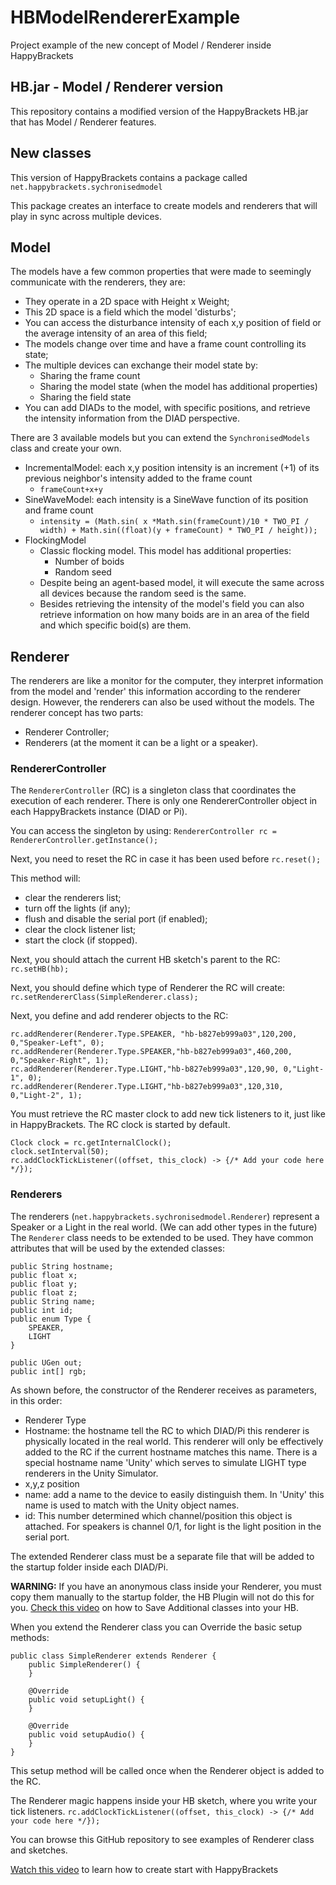 # HBModelRendererExample
Project example of the new concept of Model / Renderer inside HappyBrackets

## HB.jar - Model / Renderer version
This repository contains a modified version of the HappyBrackets HB.jar that has Model / Renderer features.

## New classes
This version of HappyBrackets contains a package called `net.happybrackets.sychronisedmodel`

This package creates an interface to create models and renderers that will play in sync across multiple devices.

## Model
The models have a few common properties that were made to seemingly communicate with the renderers, they are:
- They operate in a 2D space with Height x Weight;
- This 2D space is a field which the model 'disturbs';
- You can access the disturbance intensity of each x,y position of field or the average intensity of an area of this field;
- The models change over time and have a frame count controlling its state;
- The multiple devices can exchange their model state by:
  - Sharing the frame count
  - Sharing the model state (when the model has additional properties)
  - Sharing the field state
- You can add DIADs to the model, with specific positions, and retrieve the intensity information from the DIAD perspective.

There are 3 available models but you can extend the `SynchronisedModels` class and create your own.
- IncrementalModel: each x,y position intensity is an increment (+1) of its previous neighbor's intensity added to the frame count
  - `frameCount+x+y`
- SineWaveModel: each intensity is a SineWave function of its position and frame count
  - `intensity = (Math.sin( x *Math.sin(frameCount)/10 * TWO_PI / width) + Math.sin((float)(y + frameCount) * TWO_PI / height));`
- FlockingModel
  - Classic flocking model. This model has additional properties:
    - Number of boids
    - Random seed
  - Despite being an agent-based model, it will execute the same across all devices because the random seed is the same. 
  - Besides retrieving the intensity of the model's field you can also retrieve information on how many boids are in an area of the field and which specific boid(s) are them.


## Renderer
The renderers are like a monitor for the computer, they interpret information from the model and 'render' this information according to the renderer design.
However, the renderers can also be used without the models.
The renderer concept has two parts:
- Renderer Controller;
- Renderers (at the moment it can be a light or a speaker).

### RendererController
The `RendererController` (RC) is a singleton class that coordinates the execution of each renderer. 
There is only one RendererController object in each HappyBrackets instance (DIAD or Pi).

You can access the singleton by using:
`RendererController rc = RendererController.getInstance();`

Next, you need to reset the RC in case it has been used before
`rc.reset();`

This method will:
- clear the renderers list;
- turn off the lights (if any);
- flush and disable the serial port (if enabled);
- clear the clock listener list;
- start the clock (if stopped).

Next, you should attach the current HB sketch's parent to the RC:
`rc.setHB(hb);`

Next, you should define which type of Renderer the RC will create:
`rc.setRendererClass(SimpleRenderer.class);`

Next, you define and add renderer objects to the RC:
```
rc.addRenderer(Renderer.Type.SPEAKER, "hb-b827eb999a03",120,200, 0,"Speaker-Left", 0);
rc.addRenderer(Renderer.Type.SPEAKER,"hb-b827eb999a03",460,200, 0,"Speaker-Right", 1);
rc.addRenderer(Renderer.Type.LIGHT,"hb-b827eb999a03",120,90, 0,"Light-1", 0);
rc.addRenderer(Renderer.Type.LIGHT,"hb-b827eb999a03",120,310, 0,"Light-2", 1);
```

You must retrieve the RC master clock to add new tick listeners to it, just like in HappyBrackets. The RC clock is started by default.
```
Clock clock = rc.getInternalClock();
clock.setInterval(50);
rc.addClockTickListener((offset, this_clock) -> {/* Add your code here */});
```

### Renderers
The renderers (`net.happybrackets.sychronisedmodel.Renderer`) represent a Speaker or a Light in the real world. (We can add other types in the future)
The `Renderer` class needs to be extended to be used. They have common attributes that will be used by the extended classes:
```
public String hostname;
public float x;
public float y;
public float z;
public String name;
public int id;
public enum Type {
    SPEAKER,
    LIGHT
}

public UGen out;
public int[] rgb;

```

As shown before, the constructor of the Renderer receives as parameters, in this order:
- Renderer Type
- Hostname: the hostname tell the RC to which DIAD/Pi this renderer is physically located in the real world. This renderer will only be effectively added to the RC if the current hostname matches this name. 
There is a special hostname name 'Unity' which serves to simulate LIGHT type renderers in the Unity Simulator.
- x,y,z position
- name: add a name to the device to easily distinguish them. In 'Unity' this name is used to match with the Unity object names.
- id: This number determined which channel/position this object is attached. For speakers is channel 0/1, for light is the light position in the serial port.


The extended Renderer class must be a separate file that will be added to the startup folder inside each DIAD/Pi.

**WARNING:** If you have an anonymous class inside your Renderer, you must copy them manually to the startup folder, the HB Plugin will not do this for you.
[Check this video](https://www.youtube.com/watch?v=TkkaPl8Hfjo) on how to Save Additional classes into your HB.

When you extend the Renderer class you can Override the basic setup methods:
```
public class SimpleRenderer extends Renderer {
    public SimpleRenderer() {
    }

    @Override
    public void setupLight() {
    }
    
    @Override
    public void setupAudio() {
    }
}
```

This setup method will be called once when the Renderer object is added to the RC.

The Renderer magic happens inside your HB sketch, where you write your tick listeners.
`rc.addClockTickListener((offset, this_clock) -> {/* Add your code here */});`

You can browse this GitHub repository to see examples of Renderer class and sketches.

[Watch this video](https://www.youtube.com/watch?v=h_xj5PdrtgU) to learn how to create start with HappyBrackets
